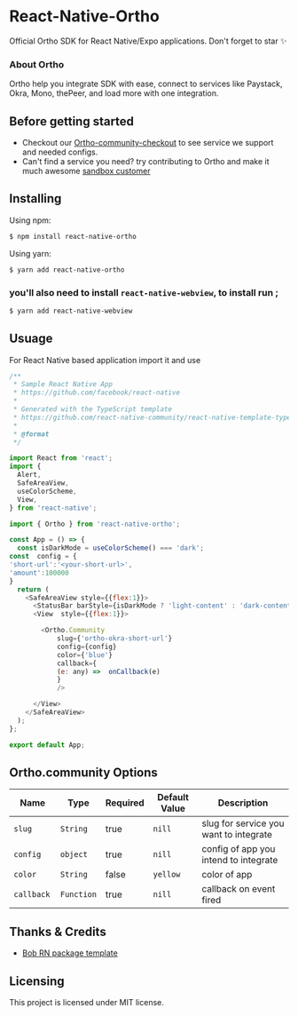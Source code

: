 
# React-Native-Ortho
Official Ortho SDK for React Native/Expo applications. Don't forget to star ✨

### About Ortho
Ortho help you integrate SDK with ease, connect to services like Paystack, Okra, Mono, thePeer, and load more with one integration.

 ## Before getting started
- Checkout our [Ortho-community-checkout](https://github.com/OrthoHQ/ortho-community-checkout) to see service we support and needed configs.
- Can't find a service you need? try contributing to Ortho and make it much awesome [sandbox customer](https://github.com/OrthoHQ/ortho-community-checkout/blob/main/contributing.md)
## Installing

Using npm:

```bash
$ npm install react-native-ortho
```

Using yarn:

```bash
$ yarn add react-native-ortho
```
### you'll also need to install `react-native-webview`, to install run ;

```bash
$ yarn add react-native-webview
```

## Usuage
For React Native based application import it and use
```js
/**
 * Sample React Native App
 * https://github.com/facebook/react-native
 *
 * Generated with the TypeScript template
 * https://github.com/react-native-community/react-native-template-typescript
 *
 * @format
 */

import React from 'react';
import {
  Alert,
  SafeAreaView,
  useColorScheme,
  View,
} from 'react-native';

import { Ortho } from 'react-native-ortho';

const App = () => {
  const isDarkMode = useColorScheme() === 'dark';
const  config = {
'short-url':'<your-short-url>',
'amount':100000
}
  return (
    <SafeAreaView style={{flex:1}}>
      <StatusBar barStyle={isDarkMode ? 'light-content' : 'dark-content'} />
      <View  style={{flex:1}}>

        <Ortho.Community
			slug={'ortho-okra-short-url'}
			config={config}
			color={'blue'}
			callback={
			(e: any) =>  onCallback(e)
			}
			/>

      </View>
    </SafeAreaView>
  );
};

export default App;
```


## Ortho.community Options

|Name                   | Type           | Required            | Default Value       | Description         |
|-----------------------|----------------|---------------------|---------------------|---------------------|
|  `slug `            | `String`       | true                |     `nill`                | slug for service you want to integrate
|  `config `               | `object`       | true                |    `nill`                 | config of app you intend to integrate
|  `color `             | `String`       | false                |          `yellow`           | color of app
|  `callback `               | `Function`       | true               |`nill`         | callback on event fired


## Thanks & Credits
- [Bob RN package template](https://github.com/callstack/react-native-builder-bob)

## Licensing

This project is licensed under MIT license.
